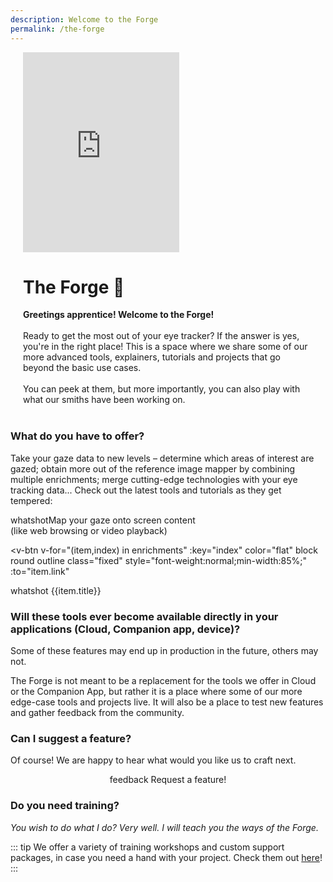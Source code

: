 ```yaml
---
description: Welcome to the Forge
permalink: /the-forge
---
```

<div class="mcontainer">
    <div class="col-mcontainer-1">
    <iframe style="border: none" width="250" height="320" src="https://rive.app/s/Q5D4ZrSxz0SB2HSqa-cCZQ/embed" allowfullscreen></iframe>
    </div>
    <div class="col-mcontainer-2">
    <h1>The Forge 🔨</h1> <b>Greetings apprentice! Welcome to the Forge!</b><br><br>
    Ready to get the most out of your eye tracker? If the answer is yes, you're in the right place! This is a space where we share some of our more advanced tools, explainers, tutorials and projects that go beyond the basic use cases.
    <br>
    <br>
    You can peek at them, but more importantly, you can also play with what our smiths have been working on.
    </div>
</div>
<br>

### What do you have to offer? 
Take your gaze data to new levels – determine which areas of interest are gazed; obtain more out of the reference image mapper by combining multiple enrichments; merge cutting-edge technologies with your eye tracking data... Check out the latest tools and tutorials as they get tempered:

<div class="text-left">
  <v-btn
    color="flat"
    block
    round
    outline
    class="fixed"
    style="font-weight:normal; min-height:50px; min-width:85%;text-align:left;"
    to="/the-forge/map-your-gaze-to-a-2d-screen"
    > <v-icon left color="warning">whatshot</v-icon>Map your gaze onto screen content <br />(like web browsing or video playback)</v-btn>

  <v-btn
    v-for="(item,index) in enrichments"
    :key="index"
    color="flat"
    block
    round
    outline
    class="fixed"
    style="font-weight:normal;min-width:85%;"
    :to="item.link"
  >
  <v-icon left :color="item.color">whatshot</v-icon> {{item.title}}
  </v-btn>
</div>

### Will these tools ever become available directly in your applications (Cloud, Companion app, device)?
Some of these features may end up in production in the future, others may not. 

The Forge is not meant to be a replacement for the tools we offer in Cloud or the Companion App, but rather it is a place 
where some of our more edge-case tools and projects live. It will also be a place to test new features and gather 
feedback from the community.

### Can I suggest a feature?
Of course! We are happy to hear what would you like us to craft next.

<div class="button-center">
    <v-btn
        round
        color="primary"
        href="https://pupil-labs.canny.io/"
        > 
    <v-icon left dark>feedback</v-icon> Request a feature!
    </v-btn>
</div>

### Do you need training?

*You wish to do what I do?* 
*Very well. I will teach you the ways of the Forge.*

::: tip
We offer a variety of training workshops and custom support packages, in case you need a hand with your project. Check them out [here](https://pupil-labs.com/products/support/)!
:::

<style>
    .button-center {
        text-align: center;
    }
    .mcontainer{
        display: flex;
        flex-wrap: wrap;
    }
    .col-mcontainer-1{
    flex: 20%;
    padding: 0 20px;
    }
    .col-mcontainer-2{
    flex: 60%;
    padding: 0 20px;
    }
</style>


<script>
export default {
  data: () => ({
    panel: null,
    enrichments: [
        // {
        //   title: "Map your gaze to body parts using DensePose",
        //   link: "/the-forge/dense-pose",
        //   color: "warning"
        // },
        {
        title: "Run multiple Reference Image Mappers in parallel",
        link:"/the-forge/multiple-rim",
        color:"warning",
        },
        {
        title: "Define areas of interest and compute gaze metrics",
        link: "/the-forge/gaze-metrics-in-aois/",
        color: "warning",
        },
    ]
  }),
}
</script>

